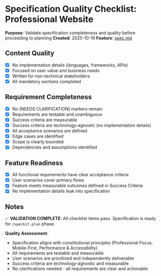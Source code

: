# Specification Quality Checklist: Professional Website

**Purpose**: Validate specification completeness and quality before proceeding to planning
**Created**: 2025-10-19
**Feature**: [spec.md](../spec.md)

## Content Quality

- [x] No implementation details (languages, frameworks, APIs)
- [x] Focused on user value and business needs
- [x] Written for non-technical stakeholders
- [x] All mandatory sections completed

## Requirement Completeness

- [x] No [NEEDS CLARIFICATION] markers remain
- [x] Requirements are testable and unambiguous
- [x] Success criteria are measurable
- [x] Success criteria are technology-agnostic (no implementation details)
- [x] All acceptance scenarios are defined
- [x] Edge cases are identified
- [x] Scope is clearly bounded
- [x] Dependencies and assumptions identified

## Feature Readiness

- [x] All functional requirements have clear acceptance criteria
- [x] User scenarios cover primary flows
- [x] Feature meets measurable outcomes defined in Success Criteria
- [x] No implementation details leak into specification

## Notes

✅ **VALIDATION COMPLETE**: All checklist items pass. Specification is ready for `/speckit.plan` phase.

**Quality Assessment**:
- Specification aligns with constitutional principles (Professional Focus, Mobile-First, Performance & Accessibility)
- All requirements are testable and measurable
- User scenarios are prioritized and independently deliverable
- Success criteria are technology-agnostic and measurable
- No clarifications needed - all requirements are clear and actionable